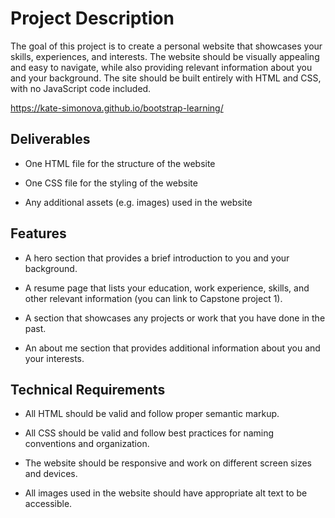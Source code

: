 # Project Description

The goal of this project is to create a personal website that showcases your skills, experiences, and interests. The website should be visually appealing and easy to navigate, while also providing relevant information about you and your background. The site should be built entirely with HTML and CSS, with no JavaScript code included.


https://kate-simonova.github.io/bootstrap-learning/

## Deliverables

* One HTML file for the structure of the website

* One CSS file for the styling of the website

* Any additional assets (e.g. images) used in the website



## Features
* A hero section that provides a brief introduction to you and your background.

* A resume page that lists your education, work experience, skills, and other relevant information (you can link to Capstone project 1).

* A section that showcases any projects or work that you have done in the past.

* An about me section that provides additional information about you and your interests.




## Technical Requirements

* All HTML should be valid and follow proper semantic markup.

* All CSS should be valid and follow best practices for naming conventions and organization.

* The website should be responsive and work on different screen sizes and devices.

* All images used in the website should have appropriate alt text to be accessible.

